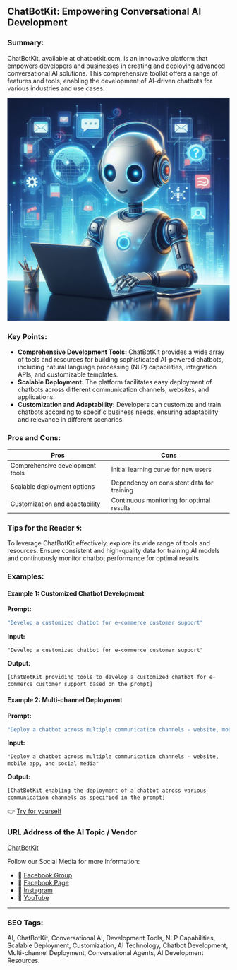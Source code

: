## ChatBotKit: Empowering Conversational AI Development

### Summary:
ChatBotKit, available at chatbotkit.com, is an innovative platform that empowers developers and businesses in creating and deploying advanced conversational AI solutions. This comprehensive toolkit offers a range of features and tools, enabling the development of AI-driven chatbots for various industries and use cases.

<img src="chatbotkit.webp" alt="chatbotkit">

### Key Points:
- **Comprehensive Development Tools:** ChatBotKit provides a wide array of tools and resources for building sophisticated AI-powered chatbots, including natural language processing (NLP) capabilities, integration APIs, and customizable templates.
- **Scalable Deployment:** The platform facilitates easy deployment of chatbots across different communication channels, websites, and applications.
- **Customization and Adaptability:** Developers can customize and train chatbots according to specific business needs, ensuring adaptability and relevance in different scenarios.

### Pros and Cons:

| Pros                            | Cons                                      |
|---------------------------------|-------------------------------------------|
| Comprehensive development tools| Initial learning curve for new users       |
| Scalable deployment options     | Dependency on consistent data for training|
| Customization and adaptability  | Continuous monitoring for optimal results  |

### Tips for the Reader 🌀:
To leverage ChatBotKit effectively, explore its wide range of tools and resources. Ensure consistent and high-quality data for training AI models and continuously monitor chatbot performance for optimal results.

### Examples:

#### Example 1: Customized Chatbot Development
**Prompt:**
```dart
"Develop a customized chatbot for e-commerce customer support"
```
**Input:**
```
"Develop a customized chatbot for e-commerce customer support"
```
**Output:**
```
[ChatBotKit providing tools to develop a customized chatbot for e-commerce customer support based on the prompt]
```

#### Example 2: Multi-channel Deployment
**Prompt:**
```dart
"Deploy a chatbot across multiple communication channels - website, mobile app, and social media"
```
**Input:**
```
"Deploy a chatbot across multiple communication channels - website, mobile app, and social media"
```
**Output:**
```
[ChatBotKit enabling the deployment of a chatbot across various communication channels as specified in the prompt]
```

👉 <a href="https://chatbotkit.com/" target="_blank">Try for yourself</a>

### URL Address of the AI Topic / Vendor
<a href="https://chatbotkit.com/" target="_blank">ChatBotKit</a>

Follow our Social Media for more information:
- 📘 <a href="https://www.facebook.com/groups/trionxai" target="_blank">Facebook Group</a>
- 📄 <a href="https://www.facebook.com/ai.trionxai" target="_blank">Facebook Page</a>
- 📸 <a href="https://www.instagram.com/trionxai/" target="_blank">Instagram</a>
- 🎥 <a href="https://www.youtube.com/@robotdocs/" target="_blank">YouTube</a>

<hr>

### SEO Tags:
AI, ChatBotKit, Conversational AI, Development Tools, NLP Capabilities, Scalable Deployment, Customization, AI Technology, Chatbot Development, Multi-channel Deployment, Conversational Agents, AI Development Resources.